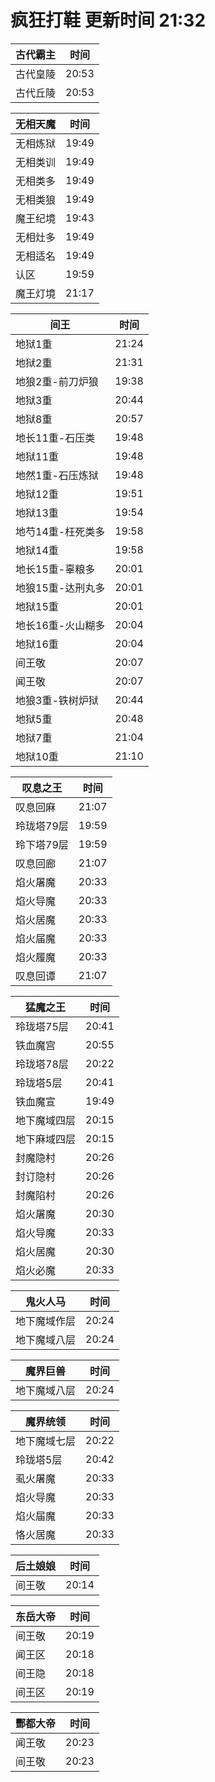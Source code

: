 # 疯狂打鞋 更新时间 21:32

| 古代霸主   | 时间    |
|--------|-------|
| 古代皇陵 | 20:53 |
| 古代丘陵 | 20:53 |

| 无相天魔   | 时间    |
|--------|-------|
| 无相炼狱 | 19:49 |
| 无相类训 | 19:49 |
| 无相类多 | 19:49 |
| 无相类狼 | 19:49 |
| 魔王纪境 | 19:43 |
| 无相灶多 | 19:49 |
| 无相适名 | 19:49 |
| 认区 | 19:59 |
| 魔王灯境 | 21:17 |

| 间王   | 时间    |
|--------|-------|
| 地狱1重 | 21:24 |
| 地狱2重 | 21:31 |
| 地狼2重-前刀炉狼 | 19:38 |
| 地狱3重 | 20:44 |
| 地狱8重 | 20:57 |
| 地长11重-石压类 | 19:48 |
| 地狱11重 | 19:48 |
| 地然1重-石压炼狱 | 19:48 |
| 地狱12重 | 19:51 |
| 地狱13重 | 19:54 |
| 地芍14重-枉死类多 | 19:58 |
| 地狱14重 | 19:58 |
| 地长15重-辜粮多 | 20:01 |
| 地狼15重-达刑丸多 | 20:01 |
| 地狱15重 | 20:01 |
| 地长16重-火山糊多 | 20:04 |
| 地狱16重 | 20:04 |
| 间王敬 | 20:07 |
| 闻王敬 | 20:07 |
| 地狼3重-铁树炉狱 | 20:44 |
| 地狱5重 | 20:48 |
| 地狱7重 | 21:04 |
| 地狱10重 | 21:10 |

| 叹息之王   | 时间    |
|--------|-------|
| 叹息回麻 | 21:07 |
| 玲珑塔79层 | 19:59 |
| 玲下塔79层 | 19:59 |
| 叹息回廊 | 21:07 |
| 焰火屠魔 | 20:33 |
| 焰火导魔 | 20:33 |
| 焰火居魔 | 20:33 |
| 焰火届魔 | 20:33 |
| 焰火履魔 | 20:33 |
| 叹息回谭 | 21:07 |

| 猛魔之王   | 时间    |
|--------|-------|
| 玲珑塔75层 | 20:41 |
| 铁血魔宫 | 20:55 |
| 玲珑塔78层 | 20:22 |
| 玲珑塔5层 | 20:41 |
| 铁血魔宣 | 19:49 |
| 地下魔域四层 | 20:15 |
| 地下麻域四层 | 20:15 |
| 封魔隐村 | 20:26 |
| 封订隐村 | 20:26 |
| 封魔陷村 | 20:26 |
| 焰火屠魔 | 20:30 |
| 焰火导魔 | 20:33 |
| 焰火居魔 | 20:30 |
| 焰火必魔 | 20:33 |

| 鬼火人马   | 时间    |
|--------|-------|
| 地下魔域作层 | 20:24 |
| 地下魔域八层 | 20:24 |

| 魔界巨兽   | 时间    |
|--------|-------|
| 地下魔域八层 | 20:24 |

| 魔界统领   | 时间    |
|--------|-------|
| 地下魔域七层 | 20:22 |
| 玲珑塔5层 | 20:42 |
| 虱火屠魔 | 20:33 |
| 焰火导魔 | 20:33 |
| 焰火届魔 | 20:33 |
| 恪火居魔 | 20:33 |

| 后土娘娘   | 时间    |
|--------|-------|
| 间王敬 | 20:14 |

| 东岳大帝   | 时间    |
|--------|-------|
| 间王敬 | 20:19 |
| 闻王区 | 20:18 |
| 间王隐 | 20:18 |
| 间王区 | 20:19 |

| 酆都大帝   | 时间    |
|--------|-------|
| 闻王敬 | 20:23 |
| 间王敬 | 20:23 |